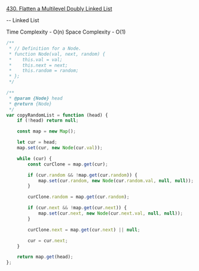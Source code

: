 [430. Flatten a Multilevel Doubly Linked List](https://leetcode.com/problems/flatten-a-multilevel-doubly-linked-list/)

-- Linked List

Time Complexity - O(n)
Space Complexity - O(1)

```javascript
/**
 * // Definition for a Node.
 * function Node(val, next, random) {
 *    this.val = val;
 *    this.next = next;
 *    this.random = random;
 * };
 */

/**
 * @param {Node} head
 * @return {Node}
 */
var copyRandomList = function (head) {
	if (!head) return null;

	const map = new Map();

	let cur = head;
	map.set(cur, new Node(cur.val));

	while (cur) {
		const curClone = map.get(cur);

		if (cur.random && !map.get(cur.random)) {
			map.set(cur.random, new Node(cur.random.val, null, null));
		}

		curClone.random = map.get(cur.random);

		if (cur.next && !map.get(cur.next)) {
			map.set(cur.next, new Node(cur.next.val, null, null));
		}

		curClone.next = map.get(cur.next) || null;

		cur = cur.next;
	}

	return map.get(head);
};
```
